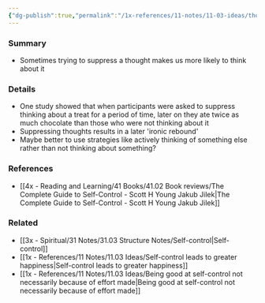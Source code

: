 ```yaml
---
{"dg-publish":true,"permalink":"/1x-references/11-notes/11-03-ideas/thought-suppression-is-not-the-best-way-to-control-ourselves/","title":"Thought suppression is not the best way to control ourselves","created":"2023-04-21T00:14:57.000+03:00","updated":"2024-02-14T20:18:21.878+03:00"}
---
```



### Summary
- Sometimes trying to suppress a thought makes us more likely to think about it

### Details
- One study showed that when participants were asked to suppress thinking about a treat for a period of time, later on they ate twice as much chocolate than those who were not thinking about it
- Suppressing thoughts results in a later 'ironic rebound'
- Maybe better to use strategies like actively thinking of something else rather than not thinking about something?

### References
- [[4x - Reading and Learning/41 Books/41.02 Book reviews/The Complete Guide to Self-Control - Scott H Young Jakub Jilek\|The Complete Guide to Self-Control - Scott H Young Jakub Jilek]]

### Related
- [[3x - Spiritual/31 Notes/31.03 Structure Notes/Self-control\|Self-control]]
- [[1x - References/11 Notes/11.03 Ideas/Self-control leads to greater happiness\|Self-control leads to greater happiness]]
- [[1x - References/11 Notes/11.03 Ideas/Being good at self-control not necessarily because of effort made\|Being good at self-control not necessarily because of effort made]]